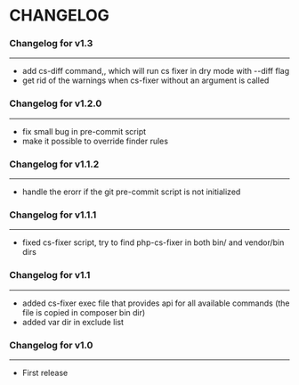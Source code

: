 # CHANGELOG

### Changelog for v1.3
--------------------

* add cs-diff command,, which will run cs fixer in dry mode with --diff flag
* get rid of the warnings when cs-fixer without an argument is called

### Changelog for v1.2.0
--------------------

* fix small bug in pre-commit script
* make it possible to override finder rules

### Changelog for v1.1.2
--------------------

* handle the erorr if the git pre-commit script is not initialized

### Changelog for v1.1.1
--------------------

* fixed cs-fixer script, try to find php-cs-fixer in both bin/ and vendor/bin dirs

### Changelog for v1.1
--------------------

* added cs-fixer exec file that provides api for all available commands (the file is copied in composer bin dir)
* added var dir in exclude list

### Changelog for v1.0
------------------

* First release
